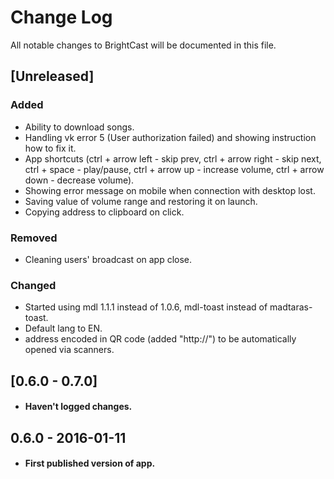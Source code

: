 # Change Log
All notable changes to BrightCast will be documented in this file.

## [Unreleased]
### Added
- Ability to download songs.
- Handling vk error 5 (User authorization failed) and showing instruction how to fix it.
- App shortcuts (ctrl + arrow left - skip prev, ctrl + arrow right - skip next, ctrl + space - play/pause, ctrl + arrow up - increase volume, ctrl + arrow down - decrease volume).
- Showing error message on mobile when connection with desktop lost.
- Saving value of volume range and restoring it on launch.
- Copying address to clipboard on click.

### Removed
- Cleaning users' broadcast on app close.

### Changed
- Started using mdl 1.1.1 instead of 1.0.6, mdl-toast instead of madtaras-toast.
- Default lang to EN.
- address encoded in QR code (added "http://") to be automatically opened via scanners.

## [0.6.0 - 0.7.0]
- #### Haven't logged changes.

## 0.6.0 - 2016-01-11
- #### First published version of app.